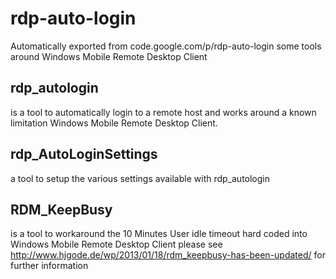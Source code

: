 # rdp-auto-login
Automatically exported from code.google.com/p/rdp-auto-login
some tools around Windows Mobile Remote Desktop Client

## rdp_autologin
is a tool to automatically login to a remote host and works around a known limitation Windows Mobile Remote Desktop Client.

## rdp_AutoLoginSettings
a tool to setup the various settings available with rdp_autologin

## RDM_KeepBusy
is a tool to workaround the 10 Minutes User idle timeout hard coded into Windows Mobile Remote Desktop Client
please see http://www.hjgode.de/wp/2013/01/18/rdm_keepbusy-has-been-updated/ for further information
